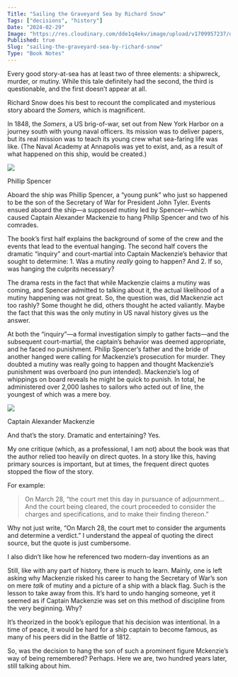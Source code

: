 ```yaml
---
Title: "Sailing the Graveyard Sea by Richard Snow"
Tags: ["decisions", "history"]
Date: "2024-02-29"
Image: "https://res.cloudinary.com/dde1q4ekv/image/upload/v1709957237/download_v00vtv.jpg"
Published: true
Slug: "sailing-the-graveyard-sea-by-richard-snow"
Type: "Book Notes"
---
```

Every good story-at-sea has at least two of three elements: a shipwreck, murder, or mutiny. While this tale definitely had the second, the third is questionable, and the first doesn’t appear at all.

Richard Snow does his best to recount the complicated and mysterious story aboard the _Somers,_ which is magnificent.

In 1848, the _Somers_, a US brig-of-war, set out from New York Harbor on a journey south with young naval officers. Its mission was to deliver papers, but its real mission was to teach its young crew what sea-faring life was like. (The Naval Academy at Annapolis was yet to exist, and, as a result of what happened on this ship, would be created.)

![](https://evm.heg.mybluehost.me/wp-content/uploads/2024/02/IMG_2548-1-768x1024.jpg)

Phillip Spencer

Aboard the ship was Phillip Spencer, a “young punk” who just so happened to be the son of the Secretary of War for President John Tyler. Events ensued aboard the ship—a supposed mutiny led by Spencer—which caused Captain Alexander Mackenzie to hang Philip Spencer and two of his comrades.

The book’s first half explains the background of some of the crew and the events that lead to the eventual hanging. The second half covers the dramatic “inquiry” and court-martial into Captain Mackenzie’s behavior that sought to determine: 1. Was a mutiny _really_ going to happen? And 2. If so, was hanging the culprits necessary?

The drama rests in the fact that while Mackenzie claims a mutiny was coming, and Spencer admitted to talking about it, the actual likelihood of a mutiny happening was not great. So, the question was, did Mackenzie act too rashly? Some thought he did, others thought he acted valiantly. Maybe the fact that this was the only mutiny in US naval history gives us the answer.

At both the “inquiry”—a formal investigation simply to gather facts—and the subsequent court-martial, the captain’s behavior was deemed appropriate, and he faced no punishment. Philip Spencer’s father and the bride of another hanged were calling for Mackenzie’s prosecution for murder. They doubted a mutiny was really going to happen and thought Mackenzie’s punishment was overboard (no pun intended). Mackenzie’s log of whippings on board reveals he might be quick to punish. In total, he administered over 2,000 lashes to sailors who acted out of line, the youngest of which was a mere boy.

![](https://evm.heg.mybluehost.me/wp-content/uploads/2024/02/IMG_2549-1-768x1024.jpg)

Captain Alexander Mackenzie

And that’s the story. Dramatic and entertaining? Yes.

My one critique (which, as a professional, I am not) about the book was that the author relied too heavily on direct quotes. In a story like this, having primary sources is important, but at times, the frequent direct quotes stopped the flow of the story.

For example:

> On March 28, “the court met this day in pursuance of adjournment…And the court being cleared, the court proceeded to consider the charges and specifications, and to make their finding thereon.”

Why not just write, “On March 28, the court met to consider the arguments and determine a verdict.” I understand the appeal of quoting the direct source, but the quote is just cumbersome.

I also didn’t like how he referenced two modern-day inventions as an

Still, like with any part of history, there is much to learn. Mainly, one is left asking why Mackenzie risked his career to hang the Secretary of War’s son on mere _talk_ of mutiny and a picture of a ship with a black flag. Such is the lesson to take away from this. It’s hard to undo hanging someone, yet it seemed as if Captain Mackenzie was set on this method of discipline from the very beginning. Why?

It’s theorized in the book’s epilogue that his decision was intentional. In a time of peace, it would be hard for a ship captain to become famous, as many of his peers did in the Battle of 1812.

So, was the decision to hang the son of such a prominent figure Mckenzie’s way of being remembered? Perhaps. Here we are, two hundred years later, still talking about him.